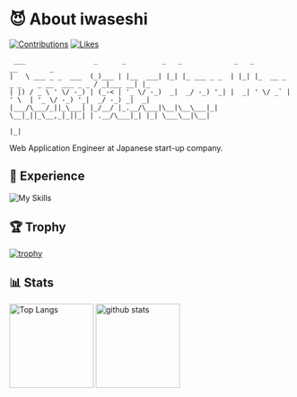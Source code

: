 # 😈 About iwaseshi

[![Contributions](https://badgen.org/img/qiita/470_aaa/contributions?style=plastic)](https://qiita.com/470_aaa) [![Likes](https://badgen.org/img/zenn/burizae/likes?style=plastic)](https://zenn.dev/burizae) 

```                
 ___                 _      _         _   _             _   _                               __        _   
|   \ ___ _ _  ___  (_)___ | |__  ___| |_| |_ ___ _ _  | |_| |_  __ _ _ _    _ __  ___ _ _ / _|___ __| |_ 
| |) / _ \ ' \/ -_) | (_-< | '_ \/ -_)  _|  _/ -_) '_| |  _| ' \/ _` | ' \  | '_ \/ -_) '_|  _/ -_) _|  _|
|___/\___/_||_\___| |_/__/ |_.__/\___|\__|\__\___|_|    \__|_||_\__,_|_||_| | .__/\___|_| |_| \___\__|\__|
                                                                            |_|                                                                                                                                       
```                                                                                                                           


Web Application Engineer at Japanese start-up company.

## :muscle: Experience


![My Skills](https://skillicons.dev/icons?i=go,js,ts,kotlin,java,py,ruby,nodejs,nextjs,angular,ktor,spring,fastapi,rails,html,css,gcp,aws,docker,kafka,mysql,jenkins,githubactions,github,gitlab,vscode,idea,&perline=7)

## 🏆 Trophy

[![trophy](https://github-profile-trophy.vercel.app/?username=iwaseshi&theme=onedark)](https://github.com/iwaseshi)

## 📊 Stats

<p align="left">
  <img alt="Top Langs" height="150px" src="https://github-readme-stats.vercel.app/api/top-langs/?username=iwaseshi&layout=compact&show_icons=true&theme=onedark" />
  <img alt="github stats" height="150px" src="https://github-readme-stats.vercel.app/api?username=iwaseshi&theme=onedark&show_icons=ture" />
</p>
